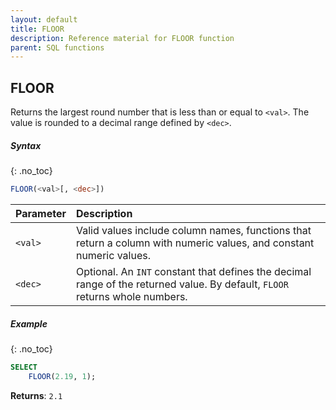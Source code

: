 ```yaml
---
layout: default
title: FLOOR
description: Reference material for FLOOR function
parent: SQL functions
---
```


## FLOOR

Returns the largest round number that is less than or equal to `<val>`. The value is rounded to a decimal range defined by `<dec>`.

##### Syntax
{: .no_toc}

```sql
FLOOR(<val>[, <dec>])
```

| Parameter | Description                                                                                                                   |
| :--------- | :----------------------------------------------------------------------------------------------------------------------------- |
| `<val>`   | Valid values include column names, functions that return a column with numeric values, and constant numeric values.           |
| `<dec>`   | Optional. An `INT` constant that defines the decimal range of the returned value. By default, `FLOOR` returns whole numbers.  |

##### Example
{: .no_toc}

```sql
SELECT
    FLOOR(2.19, 1);
```

**Returns**: `2.1`
